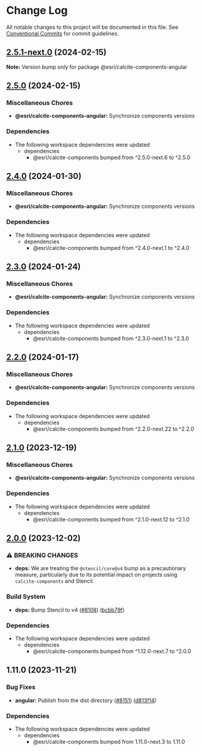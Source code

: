 # Change Log

All notable changes to this project will be documented in this file.
See [Conventional Commits](https://conventionalcommits.org) for commit guidelines.

## [2.5.1-next.0](https://github.com/Esri/calcite-design-system/compare/@esri/calcite-components-angular@2.5.0...@esri/calcite-components-angular@2.5.1-next.0) (2024-02-15)

**Note:** Version bump only for package @esri/calcite-components-angular

## [2.5.0](https://github.com/Esri/calcite-design-system/compare/@esri/calcite-components-angular@2.4.0...@esri/calcite-components-angular@2.5.0) (2024-02-15)

### Miscellaneous Chores

- **@esri/calcite-components-angular:** Synchronize components versions

### Dependencies

- The following workspace dependencies were updated
  - dependencies
    - @esri/calcite-components bumped from ^2.5.0-next.6 to ^2.5.0

## [2.4.0](https://github.com/Esri/calcite-design-system/compare/@esri/calcite-components-angular@2.3.0...@esri/calcite-components-angular@2.4.0) (2024-01-30)

### Miscellaneous Chores

- **@esri/calcite-components-angular:** Synchronize components versions

### Dependencies

- The following workspace dependencies were updated
  - dependencies
    - @esri/calcite-components bumped from ^2.4.0-next.1 to ^2.4.0

## [2.3.0](https://github.com/Esri/calcite-design-system/compare/@esri/calcite-components-angular@2.2.0...@esri/calcite-components-angular@2.3.0) (2024-01-24)

### Miscellaneous Chores

- **@esri/calcite-components-angular:** Synchronize components versions

### Dependencies

- The following workspace dependencies were updated
  - dependencies
    - @esri/calcite-components bumped from ^2.3.0-next.1 to ^2.3.0

## [2.2.0](https://github.com/Esri/calcite-design-system/compare/@esri/calcite-components-angular@2.1.0...@esri/calcite-components-angular@2.2.0) (2024-01-17)

### Miscellaneous Chores

- **@esri/calcite-components-angular:** Synchronize components versions

### Dependencies

- The following workspace dependencies were updated
  - dependencies
    - @esri/calcite-components bumped from ^2.2.0-next.22 to ^2.2.0

## [2.1.0](https://github.com/Esri/calcite-design-system/compare/@esri/calcite-components-angular@2.0.0...@esri/calcite-components-angular@2.1.0) (2023-12-19)

### Miscellaneous Chores

- **@esri/calcite-components-angular:** Synchronize components versions

### Dependencies

- The following workspace dependencies were updated
  - dependencies
    - @esri/calcite-components bumped from ^2.1.0-next.12 to ^2.1.0

## [2.0.0](https://github.com/Esri/calcite-design-system/compare/@esri/calcite-components-angular@1.11.0...@esri/calcite-components-angular@2.0.0) (2023-12-02)

### ⚠ BREAKING CHANGES

- **deps:** We are treating the `@stencil/core@v4` bump as a precautionary measure, particularly due to its potential impact on projects using `calcite-components` and Stencil.

### Build System

- **deps:** Bump Stencil to v4 ([#8108](https://github.com/Esri/calcite-design-system/issues/8108)) ([bcbb79f](https://github.com/Esri/calcite-design-system/commit/bcbb79f8c925d505bb4ee5e6a54861c5f6bb88b9))

### Dependencies

- The following workspace dependencies were updated
  - dependencies
    - @esri/calcite-components bumped from ^1.12.0-next.7 to ^2.0.0

## 1.11.0 (2023-11-21)

### Bug Fixes

- **angular:** Publish from the dist directory ([#8151](https://github.com/Esri/calcite-design-system/issues/8151)) ([d813f14](https://github.com/Esri/calcite-design-system/commit/d813f14c3c2fc7b765ccf27166f31201d91f2ac5))

### Dependencies

- The following workspace dependencies were updated
  - dependencies
    - @esri/calcite-components bumped from 1.11.0-next.3 to 1.11.0

